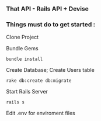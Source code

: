 ### That API - Rails API + Devise  

### Things must do to get started :

Clone Project 

Bundle Gems
``` 
bundle install 
```

Create Database; Create Users table
``` 
rake db:create db:migrate 
```

Start Rails Server 
``` 
rails s 
```  

Edit .env for enviroment files
